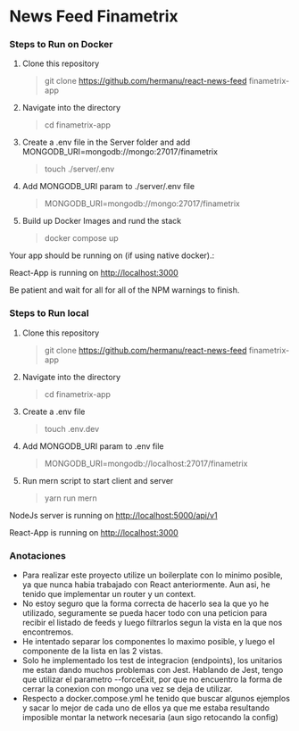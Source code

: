# News Feed Finametrix

### Steps to Run on Docker

1. Clone this repository

   > git clone https://github.com/hermanu/react-news-feed finametrix-app

2. Navigate into the directory

   > cd finametrix-app

3. Create a .env file in the Server folder and add MONGODB_URI=mongodb://mongo:27017/finametrix

   > touch ./server/.env

4. Add MONGODB_URI param to ./server/.env file

   > MONGODB_URI=mongodb://mongo:27017/finametrix

5. Build up Docker Images and rund the stack

   > docker compose up

Your app should be running on (if using native docker).:

React-App is running on [http://localhost:3000](http://localhost:3000)

Be patient and wait for all for all of the NPM warnings to finish.

### Steps to Run local

1. Clone this repository

   > git clone https://github.com/hermanu/react-news-feed finametrix-app

2. Navigate into the directory

   > cd finametrix-app

3. Create a .env file

   > touch .env.dev

4. Add MONGODB_URI param to .env file

   > MONGODB_URI=mongodb://localhost:27017/finametrix

5. Run mern script to start client and server

   > yarn run mern

NodeJs server is running on [http://localhost:5000/api/v1](http://localhost:5000/api/v1)

React-App is running on [http://localhost:3000](http://localhost:3000)

### Anotaciones

- Para realizar este proyecto utilize un boilerplate con lo minimo posible, ya que nunca habia trabajado con React anteriormente. Aun asi, he tenido que implementar un router y un context.
- No estoy seguro que la forma correcta de hacerlo sea la que yo he utilizado, seguramente se pueda hacer todo con una peticion para recibir el listado de feeds y luego filtrarlos segun la vista en la que nos encontremos.
- He intentado separar los componentes lo maximo posible, y luego el componente de la lista en las 2 vistas.
- Solo he implementado los test de integracion (endpoints), los unitarios me estan dando muchos problemas con Jest. Hablando de Jest, tengo que utilizar el parametro --forceExit, por que no encuentro la forma de cerrar la conexion con mongo una vez se deja de utilizar.
- Respecto a docker.compose.yml he tenido que buscar algunos ejemplos y sacar lo mejor de cada uno de ellos ya que me estaba resultando imposible montar la network necesaria (aun sigo retocando la config)
